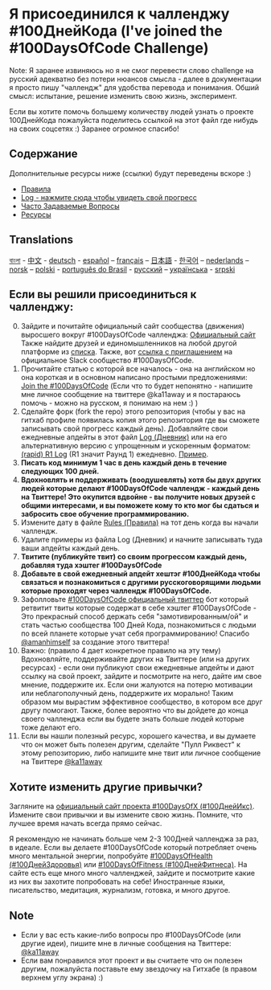 # Я присоединился к чалленджу #100ДнейКода (I've joined the #100DaysOfCode Challenge)

Note: Я заранее извиняюсь но я не смог перевести слово challenge на русский адекватно без потери нюансов смысла - далее в документации я просто пишу "чаллендж" для удобства перевода и понимания. Обший смысл: испытание, решение изменить свою жизнь, эксперимент.

Если вы хотите помочь большему количеству людей узнать о проекте 100ДнейКода пожалуйста поделитесь ссылкой на этот файл где нибудь на своих соцсетях :) Заранее огромное спасибо!

## Содержание

Дополнительные ресурсы ниже (ссылки) будут переведены вскоре :)
* [Правила](rules.md)
* [Log - нажмите сюда чтобы увидеть свой прогресс](log.md)
* [Часто Задаваемые Вопросы](FAQ.md)
* [Ресурсы](resources.md)

## Translations
[বাংলা](../bn/README.md) - [中文](../ch/README.md) - [deutsch](../de/README.md) - [español](../es/README.md) – [français](../fr/FAQ-fr.md) – [日本語](../ja/README.md) - [한국어](../ko/README-ko.md) – [nederlands](../nl/README.md) – [norsk](../no/README.md) –  [polski](../pl/README.md) - [português do Brasil](../pt-br/LEIAME.md) - [русский](../ru/README-ru.md) – [українська](../ua/README-ua.md) - [srpski](intl/sr/README-sr.md)


## Если вы решили присоединиться к чалленджу:

0.  Зайдите и почитайте официальный сайт сообщества (движения) выросшего вокруг #100DaysOfCode чалленджа: [Официальный сайт](http://100daysofcode.com/) Также найдите друзей и единомышленников на любой другой платформе из [списка](http://www.100DaysOfCode.com/connect). Также, вот [ссылка с приглашением](https://www.100daysofcode.com/slack) на официальное Slack сообщество #100DaysOfCode.
1.  Прочитайте статью с которой все началось - она на английском но она короткая и в основном написано простыми предложениями: [Join the #100DaysOfCode](https://medium.freecodecamp.com/join-the-100daysofcode-556ddb4579e4) (Если что то будет непонятно - напишите мне личное сообщение на твиттере @ka11away и я постараюсь помочь - можно на русском, я понимаю на нем :) )
2. Сделайте форк (fork the repo) этого репозитория (чтобы у вас на гитхаб профиле появилась копия этого репозитория где вы сможете записывать свой прогресс каждый день). Добавляйте свои ежедневные апдейты в этот файл [Log (Дневник)](log.md) или на его альтернативную версию с упрощенным и ускоренным форматом: [(rapid) R1 Log](r1-log.md) (R1 значит Раунд 1) ежедневно. [Пример](https://github.com/Kallaway/100-days-kallaway-log).
3.  **Писать код минимум 1 час в день каждый день в течение следующих 100 дней.**
4.  **Вдохновлять и поддерживать (воодушевлять) хотя бы двух других людей которые делают #100DaysOfCode чаллендж - каждый день на Твиттере! Это окупится вдвойне - вы получите новых друзей с общими интересами, и вы поможете кому то кто мог бы сдаться и забросить свое обучение программированию.**
5.  Измените дату в файле [Rules (Правила)](rules.md) на тот день когда вы начали чаллендж.
6.  Удалите примеры из файла Log (Дневник) и начните записывать туда ваши апдейты каждый день.
7.  **Твитите (публикуйте твит) со своим прогрессом каждый день, добавляя туда хэштег #100DaysOfCode**
8. **Добавьте в свой ежедневный апдейт хештэг #100ДнейКода чтобы связаться и познакомиться с другими русскоговорящими людьми которые проходят через чаллендж #100DaysOfCode.**
9. Зафолловьте [#100DaysOfCode официальный твиттер](https://twitter.com/_100DaysOfCode) бот который ретвитит твиты которые содержат в себе хэштег #100DaysOfCode - Это прекрасный способ держать себя "замотивированным/ой" и стать частью сообщества 100 Дней Кода, познакомиться с людьми по всей планете которые учат себя программированию! Спасибо [@amanhimself](https://twitter.com/amanhimself) за создание этого твиттера!
10. Важно: (правило 4 дает конкретное правило на эту тему) Вдохновляйте, поддерживайте других на Твиттере (или на других ресурсах) - если они публикуют свои ежедневные апдейты и дают ссылку на свой проект, зайдите и посмотрите на него, дайте им свое мнение, поддержите их. Если они жалуются на потерю мотивации или неблагополучный день, поддержите их морально! Таким образом мы вырастим эффективное сообщество, в котором все друг другу помогают. Также, более вероятно что вы дойдете до конца своего чалленджа если вы будете знать больше людей которые тоже делают его.
11. Если вы нашли полезный ресурс, хорошего качества, и вы думаете что он может быть полезен другим, сделайте "Пулл Риквест" к этому репозиторию, либо напишите мне твит или личное сообщение на Твиттере [@ka11away](https://www.twitter.com/ka11away)

## Хотите изменить другие привычки?

Загляните на [официальный сайт проекта #100DaysOfX (#100ДнейИкс)](http://100daysofx.com/). Измените свои привычки и вы измените свою жизнь. Помните, что лучшее время начать всегда прямо сейчас.

Я рекомендую не начинать больше чем 2-3 100Дней чалленджа за раз, в идеале. Если вы делаете #100DaysOfCode который потребляет очень много ментальной энергии, попробуйте [#100DaysOfHealth (#100ДнейЗдоровья)](http://100daysofx.com/where-x-is/health/) или [#100DaysOfFitness (#100ДнейФитнеса)](http://100daysofx.com/challenges/). На сайте есть еще много много чалленджей, зайдите и посмотрите какие из них вы захотите попробовать на себе! Иностранные языки, писательство, медитация, журнализм, готовка, и много другое.

## Note

* Если у вас есть какие-либо вопросы про #100DaysOfCode (или другие идеи), пишите мне в личные сообщения на Твиттере: [@ka11away](https://twitter.com/ka11away)
* Если вам понравился этот проект и вы считаете что он полезен другим, пожалуйста поставьте ему звездочку на Гитхабе (в правом верхнем углу экрана) :)
